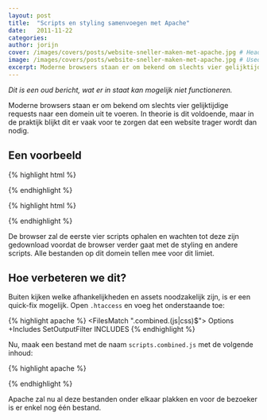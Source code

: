 ```yaml
---
layout: post
title:  "Scripts en styling samenvoegen met Apache"
date:   2011-11-22
categories:
author: jorijn
cover: /images/covers/posts/website-sneller-maken-met-apache.jpg # Header cover [optional]
image: /images/covers/posts/website-sneller-maken-met-apache.jpg # Used by Twitter Cards and Open Graph [optional]
excerpt: Moderne browsers staan er om bekend om slechts vier gelijktijdige requests naar een domein uit te voeren. In theorie is dit voldoende, maar in de praktijk blijkt dit er vaak voor te zorgen dat een website trager wordt dan nodig.
---
```


_Dit is een oud bericht, wat er in staat kan mogelijk niet functioneren._

Moderne browsers staan er om bekend om slechts vier gelijktijdige requests naar een domein uit te voeren. In theorie is dit voldoende, maar in de praktijk blijkt dit er vaak voor te zorgen dat een website trager wordt dan nodig.

## Een voorbeeld

{% highlight html %}
<!-- javascripts -->
<script src="jquery.js"></script>
<script src="website.js"></script>
<script src="jquery.fancybox-1.3.4.pack.js"></script>
<script src="jquery.mousewheel-3.0.4.pack.js"></script>
{% endhighlight %}

{% highlight html %}
<!-- styles -->
<link rel="stylesheet" href="reset.css">
<link rel="stylesheet" href="website.css">
<link rel="stylesheet" href="jquery.fancybox-1.3.4.css">

{% endhighlight %}

De browser zal de eerste vier scripts ophalen en wachten tot deze zijn gedownload voordat de browser verder gaat met de styling en andere scripts. Alle bestanden op dit domein tellen mee voor dit limiet.

## Hoe verbeteren we dit?

Buiten kijken welke afhankelijkheden en assets noodzakelijk zijn, is er een quick-fix mogelijk. Open `.htaccess` en voeg het onderstaande toe:

{% highlight apache %}
<FilesMatch "\.combined\.(js|css)$">
        Options +Includes
        SetOutputFilter INCLUDES
</FilesMatch>
{% endhighlight %}

Nu, maak een bestand met de naam `scripts.combined.js` met de volgende inhoud:

{% highlight apache %}
<!--#include file="libraries/jquery-1.7.min.js" -->
<!--#include file="custom/script1.js" -->
<!--#include file="custom/script2.js" -->
<!--#include file="custom/script3.js" -->
<!--#include file="custom/script4.js" -->
{% endhighlight %}

Apache zal nu al deze bestanden onder elkaar plakken en voor de bezoeker is er enkel nog één bestand.
